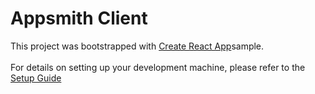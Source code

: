 # Appsmith Client
This project was bootstrapped with [Create React App](https://github.com/facebook/create-react-app)sample.
<br><br>
For details on setting up your development machine, please refer to the [Setup Guide](../../contributions/ClientSetup.md)
